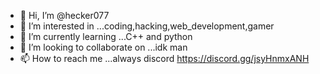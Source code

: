 - 👋 Hi, I’m @hecker077
- 👀 I’m interested in ...coding,hacking,web_development,gamer
- 🌱 I’m currently learning ...C++ and python
- 💞️ I’m looking to collaborate on ...idk man
- 📫 How to reach me ...always discord https://discord.gg/jsyHnmxANH

<!---
hecker077/hecker077 is a ✨ special ✨ repository because its `README.md` (this file) appears on your GitHub profile.
You can click the Preview link to take a look at your changes.
--->
